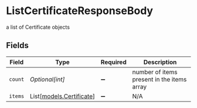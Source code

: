 # ListCertificateResponseBody

a list of Certificate objects


## Fields

| Field                                                | Type                                                 | Required                                             | Description                                          |
| ---------------------------------------------------- | ---------------------------------------------------- | ---------------------------------------------------- | ---------------------------------------------------- |
| `count`                                              | *Optional[int]*                                      | :heavy_minus_sign:                                   | number of items present in the items array           |
| `items`                                              | List[[models.Certificate](../models/certificate.md)] | :heavy_minus_sign:                                   | N/A                                                  |